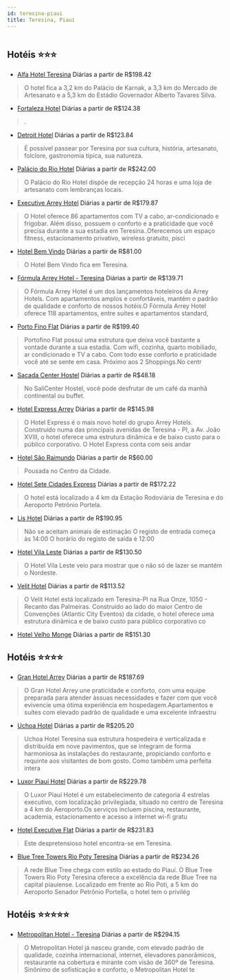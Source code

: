 ```yaml
---
id: teresina-piaui
title: Teresina, Piauí
---
```


<center><img src="https://novo-hu.s3.amazonaws.com/reservas/ota/prod/hotel/2598/metropolitan-hotel-teresina-pi-001_20180405153138.png" alt="" /></center>


## Hotéis ⭐️⭐️⭐️

-    [Alfa Hotel Teresina](https://www.hurb.com/aud/https://www.hurb.com/hoteis/teresina/teresina-hotel-piaui-5097?cmp=18055) Diárias a partir de R$198.42
   > O hotel fica a 3,2 km do Palácio de Karnak, a 3,3 km do Mercado de Artesanato e a 5,3 km do Estádio Governador Alberto Tavares Silva.
-    [Fortaleza Hotel](https://www.hurb.com/aud/https://www.hurb.com/hoteis/teresina/fortaleza-hotel-8638?cmp=18055) Diárias a partir de R$124.38
   > .
-    [Detroit Hotel](https://www.hurb.com/aud/https://www.hurb.com/hoteis/teresina/detroit-teresina-piaui-5035?cmp=18055) Diárias a partir de R$123.84
   > É possível passear por Teresina por sua cultura, história, artesanato, folclore, gastronomia típica, sua natureza.
-    [Palácio do Rio Hotel](https://www.hurb.com/aud/https://www.hurb.com/hoteis/teresina/teresina-hotel-4612?cmp=18055) Diárias a partir de R$242.00
   > O Palácio do Rio Hotel dispõe de recepção 24 horas e uma loja de artesanato com lembranças locais.
-    [Executive Arrey Hotel](https://www.hurb.com/aud/https://www.hurb.com/hoteis/teresina/executive-arrey-hotel-OMN-5528?cmp=18055) Diárias a partir de R$179.87
   > O Hotel oferece 86 apartamentos com TV a cabo, ar-condicionado e frigobar. Além disso, possuem o conforto e a praticidade que você precisa durante a sua estadia em Teresina..Oferecemos um espaço fitness, estacionamento privativo, wireless gratuito, pisci
-    [Hotel Bem Vindo](https://www.hurb.com/aud/https://www.hurb.com/hoteis/teresina/hotel-bem-vindo-10253?cmp=18055) Diárias a partir de R$81.00
   > O Hotel Bem Vindo fica em Teresina.
-    [Fórmula Arrey Hotel - Teresina](https://www.hurb.com/aud/https://www.hurb.com/hoteis/teresina/formula-arrey-hotel-teresina-OMN-5527?cmp=18055) Diárias a partir de R$139.71
   > O Fórmula Arrey Hotel é um dos lançamentos hoteleiros da Arrey Hotels. Com apartamentos amplos e confortáveis, mantém o padrão de qualidade e conforto de nossos hotéis.O Fórmula Arrey Hotel oferece 118 apartamentos, entre suítes e apartamentos standard, 
-    [Porto Fino Flat](https://www.hurb.com/aud/https://www.hurb.com/hoteis/teresina/porto-fino-flat-OMN-4691?cmp=18055) Diárias a partir de R$199.40
   > Portofino Flat possui uma estrutura que deixa você bastante a vontade durante a sua estadia. Com wifi, cozinha, quarto mobiliado, ar condicionado e TV a cabo. Com todo esse conforto e praticidade você até se sente em casa. Próximo aos 2 Shoppings.No centr
-    [Sacada Center Hostel](https://www.hurb.com/aud/https://www.hurb.com/hoteis/teresina/sacada-center-hostel-15768?cmp=18055) Diárias a partir de R$48.18
   > No SaliCenter Hostel, você pode desfrutar de um café da manhã continental ou buffet.
-    [Hotel Express Arrey](https://www.hurb.com/aud/https://www.hurb.com/hoteis/teresina/hotel-express-arrey-OMN-5508?cmp=18055) Diárias a partir de R$145.98
   > O Hotel Express é o mais novo hotel do grupo Arrey Hotels. Construído numa das principais avenidas de Teresina - PI, a Av. João XVIII, o hotel oferece uma estrutura dinâmica e de baixo custo para o público corporativo. O Hotel Express conta com seis andar
-    [Hotel São Raimundo](https://www.hurb.com/aud/https://www.hurb.com/hoteis/teresina/hotel-sao-raimundo-10019?cmp=18055) Diárias a partir de R$60.00
   > Pousada no Centro da Cidade.
-    [Hotel Sete Cidades Express](https://www.hurb.com/aud/https://www.hurb.com/hoteis/teresina/hotel-sete-cidades-4892?cmp=18055) Diárias a partir de R$172.22
   > O hotel está localizado a 4 km da Estação Rodoviária de Teresina e do Aeroporto Petrônio Portela.
-    [Lis Hotel](https://www.hurb.com/aud/https://www.hurb.com/hoteis/teresina/lis-hotel-JNP-JP01259L?cmp=18055) Diárias a partir de R$190.95
   > Não se aceitam animais de estimação  O registo de entrada começa às 14:00  O horário do registo de saída é 12:00
-    [Hotel Vila Leste](https://www.hurb.com/aud/https://www.hurb.com/hoteis/teresina/hotel-vila-leste-16976?cmp=18055) Diárias a partir de R$130.50
   > O Hotel Vila Leste veio para mostrar que o não só de lazer se mantém o Nordeste. 
-    [Velit Hotel](https://www.hurb.com/aud/https://www.hurb.com/hoteis/teresina/velit-hotel-OMN-8004?cmp=18055) Diárias a partir de R$113.52
   > O Velit Hotel está localizado em Teresina-PI na Rua Onze, 1050 - Recanto das Palmeiras. Construído ao lado do maior Centro de Convenções (Atlantic City Eventos) da cidade, o hotel oferece uma estrutura dinâmica e de baixo custo para público corporativo co
-    [Hotel Velho Monge](https://www.hurb.com/aud/https://www.hurb.com/hoteis/teresina/hotel-velho-monge-JNP-JP871273?cmp=18055) Diárias a partir de R$151.30
   > 

## Hotéis ⭐️⭐️⭐️⭐️

-    [Gran Hotel Arrey](https://www.hurb.com/aud/https://www.hurb.com/hoteis/teresina/gran-hotel-arrey-OMN-5976?cmp=18055) Diárias a partir de R$187.69
   > O Gran Hotel Arrey une praticidade e conforto, com uma equipe preparada para atender àssuas necessidades e fazer com que você evivencie uma ótima experiência em hospedagem.Apartamentos e suítes com elevado padrão de qualidade e uma excelente infraestru
-    [Uchoa Hotel](https://www.hurb.com/aud/https://www.hurb.com/hoteis/teresina/uchoa-hotel-OMN-5654?cmp=18055) Diárias a partir de R$205.20
   > Uchoa Hotel Teresina sua estrutura hospedeira é verticalizada e distribuída em nove pavimentos, que se integram de forma harmoniosa às instalações do restaurante, propiciando conforto e requinte aos visitantes de bom gosto. Como também uma perfeita intera
-    [Luxor Piauí Hotel](https://www.hurb.com/aud/https://www.hurb.com/hoteis/teresina/luxor-piaui-hotel-OMN-5472?cmp=18055) Diárias a partir de R$229.78
   > O Luxor Piauí Hotel é um estabelecimento de categoria 4 estrelas executivo, com localização privilegiada, situado no centro de Teresina a 4 km do Aeroporto.Os serviços incluem piscina, restaurante, academia, estacionamento e acesso a internet wi-fi gratu
-    [Hotel Executive Flat](https://www.hurb.com/aud/https://www.hurb.com/hoteis/teresina/hotel-executive-flat-JNP-JP206884?cmp=18055) Diárias a partir de R$231.83
   > Este despretensioso hotel encontra-se em Teresina. 
-    [Blue Tree Towers Rio Poty Teresina](https://www.hurb.com/aud/https://www.hurb.com/hoteis/teresina/blue-tree-towers-rio-poty-teresina-OMN-1066?cmp=18055) Diárias a partir de R$234.26
   > A rede Blue Tree chega com estilo ao estado do Piauí. O Blue Tree Towers Rio Poty Teresina oferece a excelência da rede Blue Tree na capital piauiense. Localizado em frente ao Rio Poti, a 5 km do Aeroporto Senador Petrônio Portella, o hotel tem o privilég

## Hotéis ⭐️⭐️⭐️⭐️⭐️

-    [Metropolitan Hotel - Teresina](https://www.hurb.com/aud/https://www.hurb.com/hoteis/teresina/metropolitan-hotel-teresina-OMN-5560?cmp=18055) Diárias a partir de R$294.15
   > O Metropolitan Hotel já nasceu grande, com elevado padrão de qualidade, cozinha internacional, internet, elevadores panorâmicos, restaurante na cobertura e mirante com visão de 360º de Teresina. Sinônimo de sofisticação e conforto, o Metropolitan Hotel te

